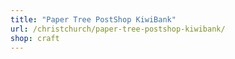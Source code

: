 ```yaml
---
title: "Paper Tree PostShop KiwiBank"
url: /christchurch/paper-tree-postshop-kiwibank/
shop: craft
---
```

